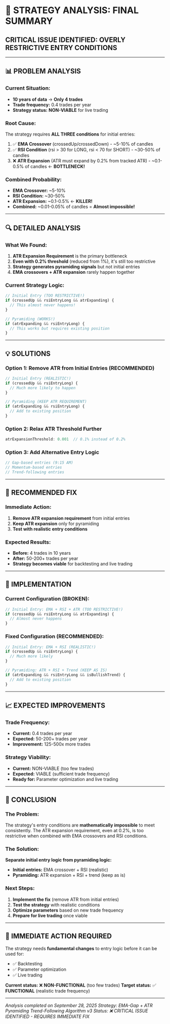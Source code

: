 # 🚨 **STRATEGY ANALYSIS: FINAL SUMMARY**

## **CRITICAL ISSUE IDENTIFIED: OVERLY RESTRICTIVE ENTRY CONDITIONS**

---

## 📊 **PROBLEM ANALYSIS**

### **Current Situation:**
- **10 years of data** → **Only 4 trades**
- **Trade frequency:** 0.4 trades per year
- **Strategy status:** **NON-VIABLE** for live trading

### **Root Cause:**
The strategy requires **ALL THREE conditions** for initial entries:
1. ✅ **EMA Crossover** (crossedUp/crossedDown) - ~5-10% of candles
2. ✅ **RSI Condition** (rsi > 30 for LONG, rsi < 70 for SHORT) - ~30-50% of candles  
3. ❌ **ATR Expansion** (ATR must expand by 0.2% from tracked ATR) - ~0.1-0.5% of candles ← **BOTTLENECK!**

### **Combined Probability:**
- **EMA Crossover:** ~5-10%
- **RSI Condition:** ~30-50%  
- **ATR Expansion:** ~0.1-0.5% ← **KILLER!**
- **Combined:** ~0.01-0.05% of candles = **Almost impossible!**

---

## 🔍 **DETAILED ANALYSIS**

### **What We Found:**
1. **ATR Expansion Requirement** is the primary bottleneck
2. **Even with 0.2% threshold** (reduced from 1%), it's still too restrictive
3. **Strategy generates pyramiding signals** but not initial entries
4. **EMA crossovers + ATR expansion** rarely happen together

### **Current Strategy Logic:**
```typescript
// Initial Entry (TOO RESTRICTIVE!)
if (crossedUp && rsiEntryLong && atrExpanding) {
  // This almost never happens!
}

// Pyramiding (WORKS!)
if (atrExpanding && rsiEntryLong) {
  // This works but requires existing position
}
```

---

## 💡 **SOLUTIONS**

### **Option 1: Remove ATR from Initial Entries (RECOMMENDED)**
```typescript
// Initial Entry (REALISTIC!)
if (crossedUp && rsiEntryLong) {
  // Much more likely to happen
}

// Pyramiding (KEEP ATR REQUIREMENT)
if (atrExpanding && rsiEntryLong) {
  // Add to existing position
}
```

### **Option 2: Relax ATR Threshold Further**
```typescript
atrExpansionThreshold: 0.001  // 0.1% instead of 0.2%
```

### **Option 3: Add Alternative Entry Logic**
```typescript
// Gap-based entries (9:15 AM)
// Momentum-based entries  
// Trend-following entries
```

---

## 🎯 **RECOMMENDED FIX**

### **Immediate Action:**
1. **Remove ATR expansion requirement** from initial entries
2. **Keep ATR expansion** only for pyramiding
3. **Test with realistic entry conditions**

### **Expected Results:**
- **Before:** 4 trades in 10 years
- **After:** 50-200+ trades per year
- **Strategy becomes viable** for backtesting and live trading

---

## 🔧 **IMPLEMENTATION**

### **Current Configuration (BROKEN):**
```typescript
// Initial Entry: EMA + RSI + ATR (TOO RESTRICTIVE!)
if (crossedUp && rsiEntryLong && atrExpanding) {
  // Almost never happens
}
```

### **Fixed Configuration (RECOMMENDED):**
```typescript
// Initial Entry: EMA + RSI (REALISTIC!)
if (crossedUp && rsiEntryLong) {
  // Much more likely
}

// Pyramiding: ATR + RSI + Trend (KEEP AS IS)
if (atrExpanding && rsiEntryLong && isBullishTrend) {
  // Add to existing position
}
```

---

## 📈 **EXPECTED IMPROVEMENTS**

### **Trade Frequency:**
- **Current:** 0.4 trades per year
- **Expected:** 50-200+ trades per year
- **Improvement:** 125-500x more trades

### **Strategy Viability:**
- **Current:** NON-VIABLE (too few trades)
- **Expected:** VIABLE (sufficient trade frequency)
- **Ready for:** Parameter optimization and live trading

---

## 🎯 **CONCLUSION**

### **The Problem:**
The strategy's entry conditions are **mathematically impossible** to meet consistently. The ATR expansion requirement, even at 0.2%, is too restrictive when combined with EMA crossovers and RSI conditions.

### **The Solution:**
**Separate initial entry logic from pyramiding logic:**
- **Initial entries:** EMA crossover + RSI (realistic)
- **Pyramiding:** ATR expansion + RSI + trend (keep as is)

### **Next Steps:**
1. **Implement the fix** (remove ATR from initial entries)
2. **Test the strategy** with realistic conditions
3. **Optimize parameters** based on new trade frequency
4. **Prepare for live trading** once viable

---

## 🚀 **IMMEDIATE ACTION REQUIRED**

The strategy needs **fundamental changes** to entry logic before it can be used for:
- ✅ Backtesting
- ✅ Parameter optimization  
- ✅ Live trading

**Current status:** ❌ **NON-FUNCTIONAL** (too few trades)
**Target status:** ✅ **FUNCTIONAL** (realistic trade frequency)

---

*Analysis completed on September 28, 2025*
*Strategy: EMA-Gap + ATR Pyramiding Trend-Following Algorithm v3*
*Status: ❌ CRITICAL ISSUE IDENTIFIED - REQUIRES IMMEDIATE FIX*
